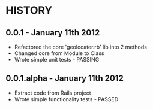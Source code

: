 HISTORY
=======

0.0.1 - January 11th 2012
--------------------------
* Refactored the core 'geolocater.rb' lib into 2 methods
* Changed core from Module to Class
* Wrote simple unit tests - PASSING

0.0.1.alpha - January 11th 2012
--------------------------
* Extract code from Rails project
* Wrote simple functionality tests - PASSED
